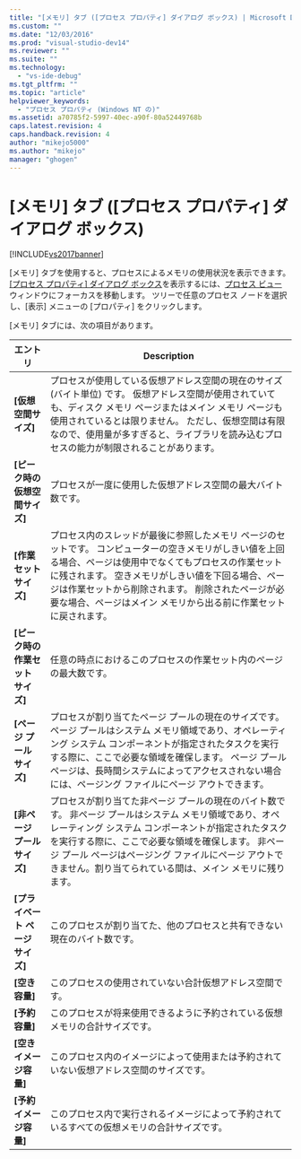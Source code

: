 ```yaml
---
title: "[メモリ] タブ ([プロセス プロパティ] ダイアログ ボックス) | Microsoft Docs"
ms.custom: ""
ms.date: "12/03/2016"
ms.prod: "visual-studio-dev14"
ms.reviewer: ""
ms.suite: ""
ms.technology: 
  - "vs-ide-debug"
ms.tgt_pltfrm: ""
ms.topic: "article"
helpviewer_keywords: 
  - "プロセス プロパティ (Windows NT の)"
ms.assetid: a70785f2-5997-40ec-a90f-80a52449768b
caps.latest.revision: 4
caps.handback.revision: 4
author: "mikejo5000"
ms.author: "mikejo"
manager: "ghogen"
---
```

# [メモリ] タブ ([プロセス プロパティ] ダイアログ ボックス)
[!INCLUDE[vs2017banner](../code-quality/includes/vs2017banner.md)]

\[メモリ\] タブを使用すると、プロセスによるメモリの使用状況を表示できます。  [&#91;プロセス プロパティ&#93; ダイアログ ボックス](../debugger/process-properties-dialog-box.md)を表示するには、[プロセス ビュー](../debugger/processes-view.md) ウィンドウにフォーカスを移動します。  ツリーで任意のプロセス ノードを選択し、\[表示\] メニューの \[プロパティ\] をクリックします。  
  
 \[メモリ\] タブには、次の項目があります。  
  
|エントリ|Description|  
|----------|-----------------|  
|**\[仮想空間サイズ\]**|プロセスが使用している仮想アドレス空間の現在のサイズ \(バイト単位\) です。  仮想アドレス空間が使用されていても、ディスク メモリ ページまたはメイン メモリ ページも使用されているとは限りません。  ただし、仮想空間は有限なので、使用量が多すぎると、ライブラリを読み込むプロセスの能力が制限されることがあります。|  
|**\[ピーク時の仮想空間サイズ\]**|プロセスが一度に使用した仮想アドレス空間の最大バイト数です。|  
|**\[作業セット サイズ\]**|プロセス内のスレッドが最後に参照したメモリ ページのセットです。  コンピューターの空きメモリがしきい値を上回る場合、ページは使用中でなくてもプロセスの作業セットに残されます。  空きメモリがしきい値を下回る場合、ページは作業セットから削除されます。  削除されたページが必要な場合、ページはメイン メモリから出る前に作業セットに戻されます。|  
|**\[ピーク時の作業セット サイズ\]**|任意の時点におけるこのプロセスの作業セット内のページの最大数です。|  
|**\[ページ プール サイズ\]**|プロセスが割り当てたページ プールの現在のサイズです。  ページ プールはシステム メモリ領域であり、オペレーティング システム コンポーネントが指定されたタスクを実行する際に、ここで必要な領域を確保します。  ページ プール ページは、長時間システムによってアクセスされない場合には、ページング ファイルにページ アウトできます。|  
|**\[非ページ プール サイズ\]**|プロセスが割り当てた非ページ プールの現在のバイト数です。  非ページ プールはシステム メモリ領域であり、オペレーティング システム コンポーネントが指定されたタスクを実行する際に、ここで必要な領域を確保します。  非ページ プール ページはページング ファイルにページ アウトできません。割り当てられている間は、メイン メモリに残ります。|  
|**\[プライベート ページ サイズ\]**|このプロセスが割り当てた、他のプロセスと共有できない現在のバイト数です。|  
|**\[空き容量\]**|このプロセスの使用されていない合計仮想アドレス空間です。|  
|**\[予約容量\]**|このプロセスが将来使用できるように予約されている仮想メモリの合計サイズです。|  
|**\[空きイメージ容量\]**|このプロセス内のイメージによって使用または予約されていない仮想アドレス空間のサイズです。|  
|**\[予約イメージ容量\]**|このプロセス内で実行されるイメージによって予約されているすべての仮想メモリの合計サイズです。|